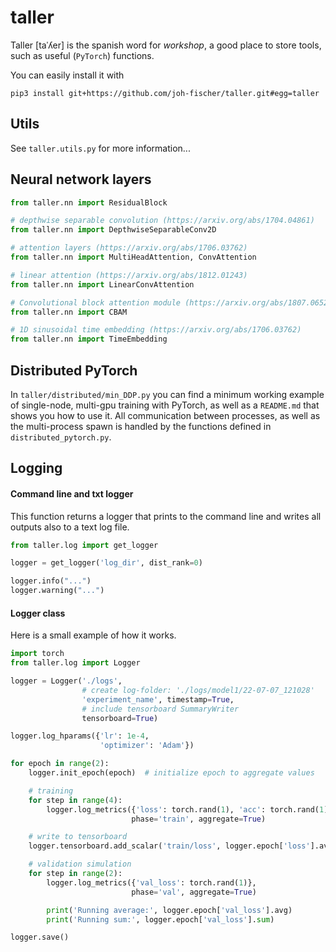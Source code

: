 # taller

Taller [taˈʎer] is the spanish word for *workshop*, a good place to store tools, such as useful (`PyTorch`) functions.

You can easily install it with

```
pip3 install git+https://github.com/joh-fischer/taller.git#egg=taller
```

## Utils

See `taller.utils.py` for more information... 

## Neural network layers

```python
from taller.nn import ResidualBlock

# depthwise separable convolution (https://arxiv.org/abs/1704.04861)
from taller.nn import DepthwiseSeparableConv2D

# attention layers (https://arxiv.org/abs/1706.03762)
from taller.nn import MultiHeadAttention, ConvAttention

# linear attention (https://arxiv.org/abs/1812.01243)
from taller.nn import LinearConvAttention

# Convolutional block attention module (https://arxiv.org/abs/1807.06521)
from taller.nn import CBAM

# 1D sinusoidal time embedding (https://arxiv.org/abs/1706.03762)
from taller.nn import TimeEmbedding
```

## Distributed PyTorch

In `taller/distributed/min_DDP.py` you can find a minimum working example of single-node,
multi-gpu training with PyTorch, as well as a `README.md` that shows you how to use it.
All communication between processes, as well as the multi-process spawn is handled by
the functions defined in `distributed_pytorch.py`.



## Logging

#### Command line and txt logger

This function returns a logger that prints to the command line and writes 
all outputs also to a text log file.

```python
from taller.log import get_logger

logger = get_logger('log_dir', dist_rank=0)

logger.info("...")
logger.warning("...")
```

#### Logger class

Here is a small example of how it works.

```python
import torch
from taller.log import Logger

logger = Logger('./logs',
                # create log-folder: './logs/model1/22-07-07_121028'
                'experiment_name', timestamp=True,
                # include tensorboard SummaryWriter
                tensorboard=True)

logger.log_hparams({'lr': 1e-4,
                    'optimizer': 'Adam'})

for epoch in range(2):
    logger.init_epoch(epoch)  # initialize epoch to aggregate values

    # training
    for step in range(4):
        logger.log_metrics({'loss': torch.rand(1), 'acc': torch.rand(1)},
                           phase='train', aggregate=True)

    # write to tensorboard
    logger.tensorboard.add_scalar('train/loss', logger.epoch['loss'].avg)

    # validation simulation
    for step in range(2):
        logger.log_metrics({'val_loss': torch.rand(1)},
                           phase='val', aggregate=True)

        print('Running average:', logger.epoch['val_loss'].avg)
        print('Running sum:', logger.epoch['val_loss'].sum)

logger.save()
```


